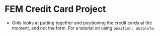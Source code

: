 # FEM Credit Card Project
- Only looks at putting together and positioning the credit cards at the moment, and not the form. For a tutorial on using `position: absolute`.
